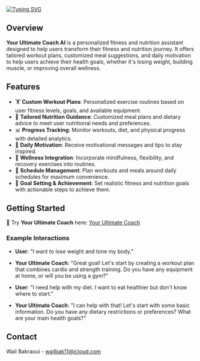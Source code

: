 [![Typing SVG](https://readme-typing-svg.demolab.com?font=Bebas+Neue&size=55&pause=5000&color=F76200&random=false&width=800&height=200&lines=YOUR+ULTIMATE+COACH+AI)](https://git.io/typing-svg)

## Overview
**Your Ultimate Coach AI** is a personalized fitness and nutrition assistant designed to help users transform their fitness and nutrition journey. It offers tailored workout plans, customized meal suggestions, and daily motivation to help users achieve their health goals, whether it's losing weight, building muscle, or improving overall wellness.

## Features
- 🏋️ **Custom Workout Plans**: Personalized exercise routines based on user fitness levels, goals, and available equipment.
- 🍎 **Tailored Nutrition Guidance**: Customized meal plans and dietary advice to meet user nutritional needs and preferences.
- 📊 **Progress Tracking**: Monitor workouts, diet, and physical progress with detailed analytics.
- 💪 **Daily Motivation**: Receive motivational messages and tips to stay inspired.
- 🧘 **Wellness Integration**: Incorporate mindfulness, flexibility, and recovery exercises into routines.
- 📆 **Schedule Management**: Plan workouts and meals around daily schedules for maximum convenience.
- 🎯 **Goal Setting & Achievement**: Set realistic fitness and nutrition goals with actionable steps to achieve them.

## Getting Started
🚀 Try **Your Ultimate Coach** here: [Your Ultimate Coach](https://chatgpt.com/g/g-fOfoxvE1l-your-ultimate-coach)

### Example Interactions
- **User**: "I want to lose weight and tone my body."
- **Your Ultimate Coach**: "Great goal! Let's start by creating a workout plan that combines cardio and strength training. Do you have any equipment at home, or will you be using a gym?"

- **User**: "I need help with my diet. I want to eat healthier but don't know where to start."
- **Your Ultimate Coach**: "I can help with that! Let's start with some basic information. Do you have any dietary restrictions or preferences? What are your main health goals?"

## Contact
Wail Bakraoui - [wailbak11@icloud.com](mailto:wailbak11@icloud.com)

